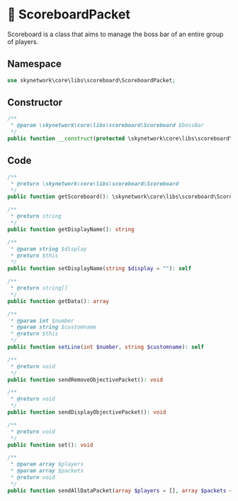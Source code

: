 # 🔬 ScoreboardPacket

Scoreboard is a class that aims to manage the boss bar of an entire group of players.

## Namespace

```php
use skynetwork\core\libs\scoreboard\ScoreboardPacket;
```

## Constructor

```php
/**
 * @param \skynetwork\core\libs\scoreboard\Scoreboard $bossBar
 */
public function __construct(protected \skynetwork\core\libs\scoreboard\Scoreboard $scoreboard)
```

## Code

```php
/**
 * @return \skynetwork\core\libs\scoreboard\Scoreboard
 */
public function getScoreboard(): \skynetwork\core\libs\scoreboard\Scoreboard
```

```php
/**
 * @return string
 */
public function getDisplayName(): string
```

```php
/**
 * @param string $display
 * @return $this
 */
public function setDisplayName(string $display = ""): self
```

```php
/**
 * @return string[]
 */
public function getData(): array
```

```php
/**
 * @param int $number
 * @param string $customname
 * @return $this
 */
public function setLine(int $number, string $customname): self
```

```php
/**
 * @return void
 */
public function sendRemoveObjectivePacket(): void
```

```php
/**
 * @return void
 */
public function sendDisplayObjectivePacket(): void
```

```php
/**
 * @return void
 */
public function set(): void
```

```php
/**
 * @param array $players
 * @param array $packets
 * @return void
 */
public function sendAllDataPacket(array $players = [], array $packets = []): void
```
